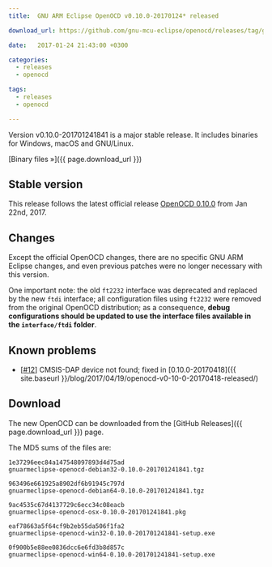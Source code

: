 ```yaml
---
title:  GNU ARM Eclipse OpenOCD v0.10.0-20170124* released

download_url: https://github.com/gnu-mcu-eclipse/openocd/releases/tag/gae-0.10.0-20170124

date:   2017-01-24 21:43:00 +0300

categories:
  - releases
  - openocd

tags:
  - releases
  - openocd

---
```


Version v0.10.0-201701241841 is a major stable release. It includes binaries for Windows, macOS and GNU/Linux.

[Binary files »]({{ page.download_url }})

## Stable version

This release follows the latest official release [OpenOCD 0.10.0](http://openocd.org/2017/01/openocd-0-10-0-release-is-out/) from Jan 22nd, 2017.

## Changes

Except the official OpenOCD changes, there are no specific GNU ARM Eclipse changes, and even previous patches were no longer necessary with this version.

One important note: the old `ft2232` interface was deprecated and replaced by the new `ftdi` interface; all configuration files using `ft2232` were removed from the original OpenOCD distribution; as a consequence, **debug configurations should be updated to use the interface files available in the `interface/ftdi` folder**.

## Known problems

* [[#12](https://github.com/gnu-mcu-eclipse/openocd/issues/12)] CMSIS-DAP device not found; fixed in [0.10.0-20170418]({{ site.baseurl }}/blog/2017/04/19/openocd-v0-10-0-20170418-released/)

## Download

The new OpenOCD can be downloaded from the [GitHub Releases]({{ page.download_url }}) page.

The MD5 sums of the files are:

```console
1e37296eec84a147548097893d4d75ad  
gnuarmeclipse-openocd-debian32-0.10.0-201701241841.tgz

963496e661925a8902df6b91945c797d  
gnuarmeclipse-openocd-debian64-0.10.0-201701241841.tgz

9ac4535c67d4137729c6ecc34c08eacb 
gnuarmeclipse-openocd-osx-0.10.0-201701241841.pkg

eaf78663a5f64cf9b2eb55da506f1fa2  
gnuarmeclipse-openocd-win32-0.10.0-201701241841-setup.exe

0f900b5e88ee0836dcc6e6fd3b8d857c  
gnuarmeclipse-openocd-win64-0.10.0-201701241841-setup.exe
```
